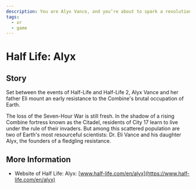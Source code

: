 ```yaml
---
description: You are Alyx Vance, and you’re about to spark a revolution.
tags:
  - xr
  - game
---
```


# Half Life: Alyx



## Story

Set between the events of Half-Life and Half-Life 2, Alyx Vance and her father Eli mount an early resistance to the Combine's brutal occupation of Earth.

The loss of the Seven-Hour War is still fresh. In the shadow of a rising Combine fortress known as the Citadel, residents of City 17 learn to live under the rule of their invaders. But among this scattered population are two of Earth's most resourceful scientists: Dr. Eli Vance and his daughter Alyx, the founders of a fledgling resistance.

## More Information

* Website of Half Life: Alyx:
  [www.half-life.com/en/alyx](https://www.half-life.com/en/alyx)

